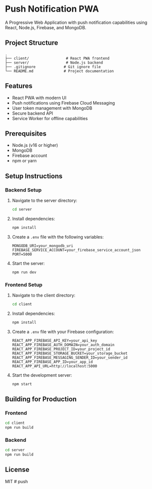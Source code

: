 # Push Notification PWA

A Progressive Web Application with push notification capabilities using React, Node.js, Firebase, and MongoDB.

## Project Structure

```
.
├── client/                 # React PWA frontend
├── server/                 # Node.js backend
├── .gitignore             # Git ignore file
└── README.md              # Project documentation
```

## Features

- React PWA with modern UI
- Push notifications using Firebase Cloud Messaging
- User token management with MongoDB
- Secure backend API
- Service Worker for offline capabilities

## Prerequisites

- Node.js (v16 or higher)
- MongoDB
- Firebase account
- npm or yarn

## Setup Instructions

### Backend Setup

1. Navigate to the server directory:
   ```bash
   cd server
   ```

2. Install dependencies:
   ```bash
   npm install
   ```

3. Create a `.env` file with the following variables:
   ```
   MONGODB_URI=your_mongodb_uri
   FIREBASE_SERVICE_ACCOUNT=your_firebase_service_account_json
   PORT=5000
   ```

4. Start the server:
   ```bash
   npm run dev
   ```

### Frontend Setup

1. Navigate to the client directory:
   ```bash
   cd client
   ```

2. Install dependencies:
   ```bash
   npm install
   ```

3. Create a `.env` file with your Firebase configuration:
   ```
   REACT_APP_FIREBASE_API_KEY=your_api_key
   REACT_APP_FIREBASE_AUTH_DOMAIN=your_auth_domain
   REACT_APP_FIREBASE_PROJECT_ID=your_project_id
   REACT_APP_FIREBASE_STORAGE_BUCKET=your_storage_bucket
   REACT_APP_FIREBASE_MESSAGING_SENDER_ID=your_sender_id
   REACT_APP_FIREBASE_APP_ID=your_app_id
   REACT_APP_API_URL=http://localhost:5000
   ```

4. Start the development server:
   ```bash
   npm start
   ```

## Building for Production

### Frontend
```bash
cd client
npm run build
```

### Backend
```bash
cd server
npm run build
```

## License

MIT # push

